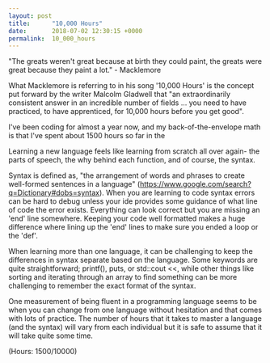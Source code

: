 ```yaml
---
layout: post
title:      "10,000 Hours"
date:       2018-07-02 12:30:15 +0000
permalink:  10_000_hours
---
```


 
 "The greats weren't great because at birth they could paint, the greats were great because they paint a lot." - Macklemore 
 
What Macklemore is referring to in his song '10,000 Hours' is the concept put forward by the writer Malcolm Gladwell that "an extraordinarily consistent answer in an incredible number of fields ... you need to have practiced, to have apprenticed, for 10,000 hours before you get good". 

I've been coding for almost a year now, and my back-of-the-envelope math is that I've spent about 1500 hours so far in the 

Learning a new language feels like learning from scratch all over again- the parts of speech, the why behind each function, and of course, the syntax. 

Syntax is defined as, "the arrangement of words and phrases to create well-formed sentences in a language" (https://www.google.com/search?q=Dictionary#dobs=syntax). When you are learning to code syntax errors can be hard to debug unless your ide provides some guidance of what line of code the error exists. Everything can look correct but you are missing an 'end' line somewhere. Keeping your code well formatted makes a huge difference where lining up the 'end' lines to make sure you ended a loop or the 'def'.  

When learning more than one language, it can be challenging to keep the differences in syntax separate based on the language. Some keywords are quite straightforward; printf(), puts, or std::cout <<, while other things like sorting and iterating through an array to find something can be more challenging to remember the exact format of the syntax.

One measurement of being fluent in a programming language seems to be when you can change from one language without hesitation and that comes with lots of practice. The number of hours that it takes to master a language (and the syntax) will vary from each individual but it is safe to assume that it will take quite some time. 

(Hours: 1500/10000)
